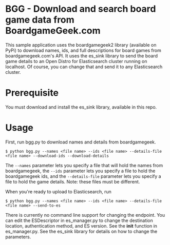 # BGG - Download and search board game data from BoardgameGeek.com

This sample application uses the boardgamegeek2 library (available on PyPi) to 
download names, ids, and full descriptions for board games from 
boardgamegeek.com's API. It uses the es_sink library to send the board game 
details to an Open Distro for Elasticsearch cluster running on localhost. Of 
course, you can change that and send it to any Elasticsearch cluster.

# Prerequisite

You must download and install the es_sink library, available in this repo.

# Usage

First, run bgg.py to download names and details from boardgamegeek.

```$ python bgg.py --names <file name> --ids <file name> --details-file <file name> --download-ids --download-details```

The ```--names``` parameter lets you specify a file that will hold the names 
from boardgamegeek, the ```--ids``` parameter lets you specify a file to 
hold the boardgamegeek ids, and the ```--details-file``` parameter lets you 
specify a file to hold the game details. Note: these files must be different.

When you're ready to upload to Elasticsearch, run

```$ python bgg.py --names <file name> --ids <file name> --details-file <file name> --send-to-es```

There is currently no command line support for changing the endpoint. You can 
edit the ESDescriptor in es_manager.py to change the destination location, 
authentication method, and ES version. See the __init__ function in 
es_manager.py. See the es_sink library for details on how to change the 
parameters.
